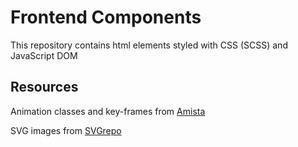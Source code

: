 # Frontend Components

This repository contains html elements styled with CSS (SCSS) and JavaScript DOM

## Resources

Animation classes and key-frames from [Amista](https://animista.net/)

SVG images from [SVGrepo](https://www.svgrepo.com/)
